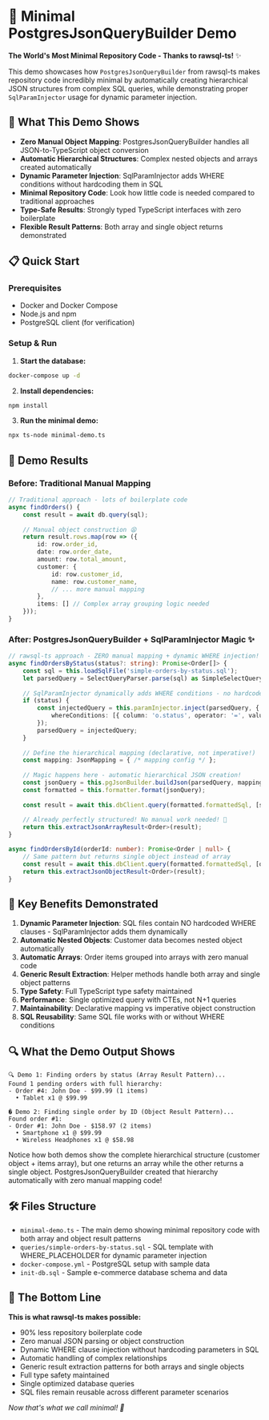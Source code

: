 # 🎯 Minimal PostgresJsonQueryBuilder Demo

**The World's Most Minimal Repository Code - Thanks to rawsql-ts!** ✨

This demo showcases how `PostgresJsonQueryBuilder` from rawsql-ts makes repository code incredibly minimal by automatically creating hierarchical JSON structures from complex SQL queries, while demonstrating proper `SqlParamInjector` usage for dynamic parameter injection.

## 🚀 What This Demo Shows

- **Zero Manual Object Mapping**: PostgresJsonQueryBuilder handles all JSON-to-TypeScript object conversion
- **Automatic Hierarchical Structures**: Complex nested objects and arrays created automatically  
- **Dynamic Parameter Injection**: SqlParamInjector adds WHERE conditions without hardcoding them in SQL
- **Minimal Repository Code**: Look how little code is needed compared to traditional approaches
- **Type-Safe Results**: Strongly typed TypeScript interfaces with zero boilerplate
- **Flexible Result Patterns**: Both array and single object returns demonstrated

## 📋 Quick Start

### Prerequisites
- Docker and Docker Compose
- Node.js and npm
- PostgreSQL client (for verification)

### Setup & Run

1. **Start the database:**
```bash
docker-compose up -d
```

2. **Install dependencies:**
```bash
npm install
```

3. **Run the minimal demo:**
```bash
npx ts-node minimal-demo.ts
```

## 🎪 Demo Results

### Before: Traditional Manual Mapping
```typescript
// Traditional approach - lots of boilerplate code
async findOrders() {
    const result = await db.query(sql);
    
    // Manual object construction 😫
    return result.rows.map(row => ({
        id: row.order_id,
        date: row.order_date,
        amount: row.total_amount,
        customer: {
            id: row.customer_id,
            name: row.customer_name,
            // ... more manual mapping
        },
        items: [] // Complex array grouping logic needed
    }));
}
```

### After: PostgresJsonQueryBuilder + SqlParamInjector Magic ✨
```typescript
// rawsql-ts approach - ZERO manual mapping + dynamic WHERE injection!
async findOrdersByStatus(status?: string): Promise<Order[]> {
    const sql = this.loadSqlFile('simple-orders-by-status.sql');
    let parsedQuery = SelectQueryParser.parse(sql) as SimpleSelectQuery;
    
    // SqlParamInjector dynamically adds WHERE conditions - no hardcoded params!
    if (status) {
        const injectedQuery = this.paramInjector.inject(parsedQuery, {
            whereConditions: [{ column: 'o.status', operator: '=', value: status }]
        });
        parsedQuery = injectedQuery;
    }
    
    // Define the hierarchical mapping (declarative, not imperative!)
    const mapping: JsonMapping = { /* mapping config */ };
    
    // Magic happens here - automatic hierarchical JSON creation!
    const jsonQuery = this.pgJsonBuilder.buildJson(parsedQuery, mapping);
    const formatted = this.formatter.format(jsonQuery);
    
    const result = await this.dbClient.query(formatted.formattedSql, [status]);
    
    // Already perfectly structured! No manual work needed! 🎉
    return this.extractJsonArrayResult<Order>(result);
}

async findOrdersById(orderId: number): Promise<Order | null> {
    // Same pattern but returns single object instead of array
    const result = await this.dbClient.query(formatted.formattedSql, [orderId]);
    return this.extractJsonObjectResult<Order>(result);
}
```

## 🎯 Key Benefits Demonstrated

1. **Dynamic Parameter Injection**: SQL files contain NO hardcoded WHERE clauses - SqlParamInjector adds them dynamically
2. **Automatic Nested Objects**: Customer data becomes nested object automatically
3. **Automatic Arrays**: Order items grouped into arrays with zero manual code  
4. **Generic Result Extraction**: Helper methods handle both array and single object patterns
5. **Type Safety**: Full TypeScript type safety maintained
6. **Performance**: Single optimized query with CTEs, not N+1 queries
7. **Maintainability**: Declarative mapping vs imperative object construction
8. **SQL Reusability**: Same SQL file works with or without WHERE conditions

## 🔍 What the Demo Output Shows

```
🔍 Demo 1: Finding orders by status (Array Result Pattern)...
Found 1 pending orders with full hierarchy:
- Order #4: John Doe - $99.99 (1 items)
  • Tablet x1 @ $99.99

� Demo 2: Finding single order by ID (Object Result Pattern)...
Found order #1:
- Order #1: John Doe - $158.97 (2 items)
  • Smartphone x1 @ $99.99
  • Wireless Headphones x1 @ $58.98
```

Notice how both demos show the complete hierarchical structure (customer object + items array), but one returns an array while the other returns a single object. PostgresJsonQueryBuilder created that hierarchy automatically with zero manual mapping code!

## 🛠 Files Structure

- `minimal-demo.ts` - The main demo showing minimal repository code with both array and object result patterns
- `queries/simple-orders-by-status.sql` - SQL template with WHERE_PLACEHOLDER for dynamic parameter injection  
- `docker-compose.yml` - PostgreSQL setup with sample data
- `init-db.sql` - Sample e-commerce database schema and data

## 🎉 The Bottom Line

**This is what rawsql-ts makes possible:**
- 90% less repository boilerplate code
- Zero manual JSON parsing or object construction  
- Dynamic WHERE clause injection without hardcoding parameters in SQL
- Automatic handling of complex relationships
- Generic result extraction patterns for both arrays and single objects
- Full type safety maintained
- Single optimized database queries
- SQL files remain reusable across different parameter scenarios

*Now that's what we call minimal! 🎯*
